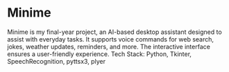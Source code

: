 # Minime
Minime is my final-year project, an AI-based desktop assistant designed to assist with everyday tasks. It supports voice commands for web search, jokes, weather updates, reminders, and more. The interactive interface ensures a user-friendly experience.  Tech Stack: Python, Tkinter, SpeechRecognition, pyttsx3, plyer

